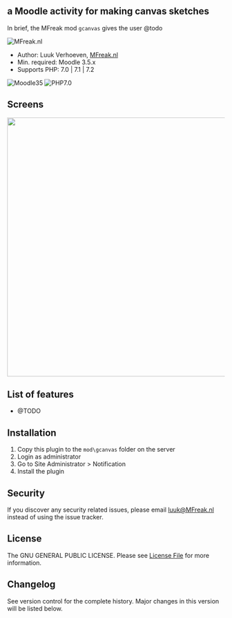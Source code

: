 ## a Moodle activity for making canvas sketches

In brief, the MFreak mod `gcanvas` gives the user @todo
 
![MFreak.nl](https://MFreak.nl/logo_small.png)

* Author: Luuk Verhoeven, [MFreak.nl](https://MFreak.nl/)
* Min. required: Moodle 3.5.x
* Supports PHP: 7.0 | 7.1 | 7.2 

![Moodle35](https://img.shields.io/badge/moodle-3.5-brightgreen.svg)
![PHP7.0](https://img.shields.io/badge/PHP-7.0-brightgreen.svg)

## Screens

<img src="https://content.screencast.com/users/LuukVerhoeven/folders/Snagit/media/3ec4223b-20ba-4757-a6ff-407ee2d6078f/11.07.2018-14.47.png" width="600"  border="0" />

## List of features
- @TODO

## Installation
1.  Copy this plugin to the `mod\gcanvas` folder on the server
2.  Login as administrator
3.  Go to Site Administrator > Notification
4.  Install the plugin

## Security

If you discover any security related issues, please email [luuk@MFreak.nl](mailto:luuk@MFreak.nl) instead of using the issue tracker.

## License

The GNU GENERAL PUBLIC LICENSE. Please see [License File](LICENSE) for more information.

## Changelog

See version control for the complete history. Major changes in this version will be listed below.